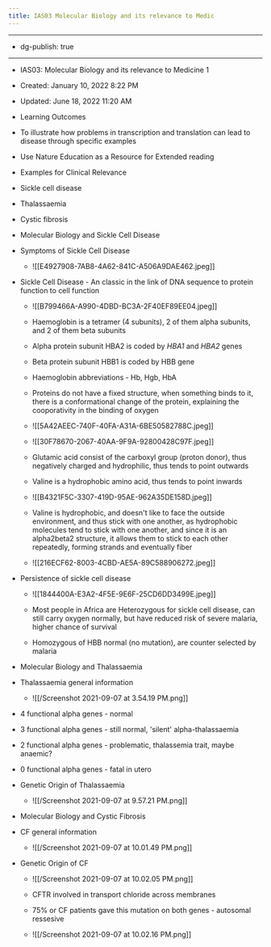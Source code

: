 ```yaml
---
title: IAS03 Molecular Biology and its relevance to Medic
---
```


- --

- dg-publish: true

- --

- IAS03: Molecular Biology and its relevance to Medicine 1

- Created: January 10, 2022 8:22 PM

- Updated: June 18, 2022 11:20 AM

- Learning Outcomes

- To illustrate how problems in transcription and translation can lead to disease through specific examples

- Use Nature Education as a Resource for Extended reading

- Examples for Clinical Relevance

- Sickle cell disease

- Thalassaemia

- Cystic fibrosis

- Molecular Biology and Sickle Cell Disease

- Symptoms of Sickle Cell Disease
	 - ![[E4927908-7AB8-4A62-841C-A506A9DAE462.jpeg]]

- Sickle Cell Disease - An classic in the link of DNA sequence to protein function to cell function
	 - ![[B799466A-A990-4DBD-BC3A-2F40EF89EE04.jpeg]]

	 - Haemoglobin is a tetramer (4 subunits), 2 of them alpha subunits, and 2 of them beta subunits

	 - Alpha protein subunit HBA2 is coded by *HBA1* and  *HBA2* genes

	 - Beta protein subunit HBB1 is coded by HBB gene

	 - Haemoglobin abbreviations - Hb, Hgb, HbA

	 - Proteins do not have a fixed structure, when something binds to it, there is a conformational change of the protein, explaining the cooporativity in the binding of oxygen

	 - ![[5A42AEEC-740F-40FA-A31A-6BE50582788C.jpeg]]

	 - ![[30F78670-2067-40AA-9F9A-92800428C97F.jpeg]]

	 - Glutamic acid consist of the carboxyl group (proton donor), thus negatively charged and hydrophilic, thus tends to point outwards

	 - Valine is a hydrophobic amino acid, thus tends to point inwards

	 - ![[B4321F5C-3307-419D-95AE-962A35DE158D.jpeg]]

	 - Valine is hydrophobic, and doesn't like to face the outside environment, and thus stick with one another, as hydrophobic molecules tend to stick with one another, and since it is an alpha2beta2 structure, it allows them to stick to each other repeatedly, forming strands and eventually fiber

	 - ![[216ECF62-8003-4CBD-AE5A-89C588906272.jpeg]]

- Persistence of sickle cell disease
	 - ![[1844400A-E3A2-4F5E-9E6F-25CD6DD3499E.jpeg]]

	 - Most people in Africa are Heterozygous for sickle cell disease, can still carry oxygen normally, but have reduced risk of severe malaria, higher chance of survival

	 - Homozygous of HBB normal (no mutation), are counter selected by malaria

- Molecular Biology and Thalassaemia

- Thalassaemia general information
	 - ![[/Screenshot 2021-09-07 at 3.54.19 PM.png]]

- 4 functional alpha genes - normal

- 3 functional alpha genes - still normal, 'silent' alpha-thalassaemia

- 2 functional alpha genes - problematic, thalassemia trait, maybe anaemic?

- 0 functional alpha genes - fatal in utero

- Genetic Origin of Thalassaemia
	 - ![[/Screenshot 2021-09-07 at 9.57.21 PM.png]]

- Molecular Biology and Cystic Fibrosis

- CF general information
	 - ![[/Screenshot 2021-09-07 at 10.01.49 PM.png]]

- Genetic Origin of CF
	 - ![[/Screenshot 2021-09-07 at 10.02.05 PM.png]]

	 - CFTR involved in transport chloride across membranes

	 - 75% or CF patients gave this mutation on both genes - autosomal ressesive

	 - ![[/Screenshot 2021-09-07 at 10.02.16 PM.png]]
